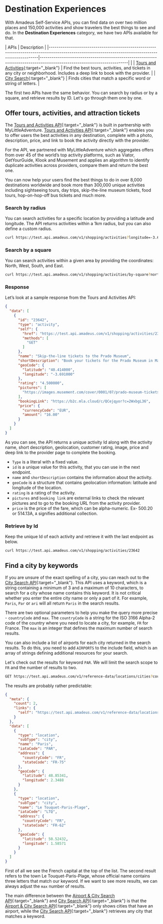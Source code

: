 # Destination Experiences

With Amadeus Self-Service APIs, you can find data on over two million places and 150,000 activities and show travelers the best things to see and do. In the **Destination Experiences** category, we have two APIs available for that.

| APIs                                                                                                                                                 | Description                                                                                                               |
|------------------------------------------------------------------------------------------------------------------------------------------------------|---------------------------------------------------------------------------------------------------------------------------|                                                |
| [Tours and Activities](https://developers.amadeus.com/self-service/category/destination-content/api-doc/tours-and-activities/api-reference){:target="\_blank"} | Find the best tours, activities, and tickets in any city or neighborhood. Includes a deep link to book with the provider. |
| [City Search](https://developers.amadeus.com/self-service/category/trip/api-doc/city-search){:target="\_blank"} | Finds cities that match a specific word or string of letters. |

The first two APIs have the same behavior. You can search by radius or by a square, and retrieve results by ID. Let's go through them one by one.

## Offer tours, activities, and attraction tickets

The [Tours and Activities  API](https://developers.amadeus.com/self-service/category/destination-content/api-doc/tours-and-activities/api-reference){:target="\_blank"}  is built in partnership with MyLittleAdventure. [Tours and Activities  API](https://developers.amadeus.com/self-service/category/destination-content/api-doc/tours-and-activities/api-reference){:target="\_blank"} enables you to offer users the best activities in any destination, complete with a photo, description, price, and link to book the activity directly with the provider. 

For the API, we partnered with MyLittleAdventure which aggregates offers from over 45 of the world’s top activity platforms, such as Viator, GetYourGuide, Klook and Musement and applies an algorithm to identify duplicate activities across providers, compare them and return the best one. 

You can now help your users find the best things to do in over 8,000 destinations worldwide and book more than 300,000 unique activities including sightseeing tours, day trips, skip-the-line museum tickets, food tours, hop-on-hop-off bus tickets and much more. 


### Search by radius

You can search activities for a specific location by providing a latitude and longitude. The API returns activities within a 1km radius, but you can also define a custom radius. 

```bash
curl https://test.api.amadeus.com/v1/shopping/activities?longitude=-3.69170868&latitude=40.41436995&radius=1   
```

### Search by a square

You can search activities within a given area by providing the coordinates: North, West, South, and East. 

```bash
curl https://test.api.amadeus.com/v1/shopping/activities/by-square?north=41.397158&west=2.160873&south=41.394582&east=2.177181 
```

### Response

Let’s look at a sample response from the Tours and Activities API:

```json
{ 
  "data": [ 
    { 
      "id": "23642", 
      "type": "activity", 
      "self": { 
        "href": "https://test.api.amadeus.com/v1/shopping/activities/23642", 
        "methods": [ 
          "GET" 
        ] 
      }, 
      "name": "Skip-the-line tickets to the Prado Museum", 
      "shortDescription": "Book your tickets for the Prado Museum in Madrid, discover masterpieces by Velázquez, Goya, Mantegna, Raphael, Tintoretto and access all temporary exhibitions.", 
      "geoCode": { 
        "latitude": "40.414000", 
        "longitude": "-3.691000" 
      }, 
      "rating": "4.500000", 
      "pictures": [ 
        "https://images.musement.com/cover/0001/07/prado-museum-tickets_header-6456.jpeg?w=500" 
      ], 
      "bookingLink": "https://b2c.mla.cloud/c/QCejqyor?c=2WxbgL36", 
      "price": { 
        "currencyCode": "EUR", 
        "amount": "16.00" 
      } 
    } 
  ] 
} 
```

As you can see, the API returns a unique activity Id along with the activity name, short description, geolocation, customer rating, image, price and deep link to the provider page to complete the booking.  

- `Type` is a literal with a fixed value.
- `id` is a unique value for this activity, that you can use in the next endpoint. 
- `name` and `shortDescription` contains the information about the activity. 
- `geoCode` is a structure that contains geolocation information: latitude and longitude of the location.
- `rating` is a rating of the activity. 
- `pictures` and `booking link` are external links to check the relevant pictures and to go to the booking URL from the activity provider.
- `price` is the price of the fare, which can be alpha-numeric. Ex- 500.20 or 514.13A, `A` signifies additional collection.

### Retrieve by Id

Keep the unique Id of each activity and retrieve it with the last endpoint as below.

```bash
curl https://test.api.amadeus.com/v1/shopping/activities/23642
```

## Find a city by keywords

If you are unsure of the exact spelling of a city, you can reach out to the [City Search API](https://developers.amadeus.com/self-service/category/trip/api-doc/city-search){:target="\_blank"}. This API uses a keyword, which is a string containing a minimum of 3 and a maximum of 10 characters, to search for a city whose name contains this keyword. It is not critical whether you enter the entire city name or only a part of it. For example, `Paris`, `Par` or `ari` will all return `Paris` in the search results.

There are two optional parameters to help you make the query more precise - `countryCode` and `max`. The `countryCode` is a string for the ISO 3166 Alpha-2 code of the country where you need to locate a city, for example, `FR` for France. The `max` is an integer that defines the maximum number of search results.

You can also include a list of airports for each city returned in the search results. To do this, you need to add `AIRPORTS` to the include field, which is an array of strings defining additional resources for your search.

Let's check out the results for keyword `PAR`. We will limit the search scope to `FR` and the number of results to two.

```bash
GET https://test.api.amadeus.com/v1/reference-data/locations/cities?countryCode=FR&keyword=PAR&max=2
```

The results are probably rather predictable:

```json
{
  "meta": {
    "count": 2,
    "links": {
      "self": "https://test.api.amadeus.com/v1/reference-data/locations/cities?countryCode=FR&keyword=PAR&max=2"
    }
  },
  "data": [
    {
      "type": "location",
      "subType": "city",
      "name": "Paris",
      "iataCode": "PAR",
      "address": {
        "countryCode": "FR",
        "stateCode": "FR-75"
      },
      "geoCode": {
        "latitude": 48.85341,
        "longitude": 2.3488
      }
    },
    {
      "type": "location",
      "subType": "city",
      "name": "Le Touquet-Paris-Plage",
      "iataCode": "LTQ",
      "address": {
        "countryCode": "FR",
        "stateCode": "FR-62"
      },
      "geoCode": {
        "latitude": 50.52432,
        "longitude": 1.58571
      }
    }
  ]
}
```

First of all we see the French capital at the top of the list. The second result refers to the town Le Touquet-Paris-Plage, whose official name contains three letters that match our keyword. If we want to see more results, we can always adjust the `max` number of results.

The main difference between the [Airport & City Search API](https://developers.amadeus.com/self-service/category/air/api-doc/airport-and-city-search){:target="\_blank"} and [City Search API](https://developers.amadeus.com/self-service/category/trip/api-doc/city-search){:target="\_blank"} is that the [Airport & City Search API](https://developers.amadeus.com/self-service/category/air/api-doc/airport-and-city-search){:target="\_blank"} only shows cities that have an airport, while the [City Search API](https://developers.amadeus.com/self-service/category/trip/api-doc/city-search){:target="\_blank"} retrieves any city that matches a keyword.